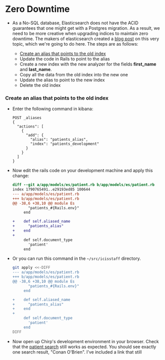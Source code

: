 # Zero Downtime

- As a No-SQL database, Elasticsearch does not have the ACID guarantees that one might get with a Postgres migration.  As a result, we need to be more creative when upgrading indices to maintain zero downtime.  The makers of elasticsearch created a [blog post](https://www.elastic.co/blog/changing-mapping-with-zero-downtime) on this very topic, which we're going to do here.  The steps are as follows:

  - [Create an alias that points to the old index](#create-an-alias-that-points-to-the-old-index)
  - Update the code in Rails to point to the alias
  - Create a new index with the new analyzer for the fields __first_name__ and __last_name__.
  - Copy all the data from the old index into the new one
  - Update the alias to point to the new index
  - Delete the old index

### Create an alias that points to the old index
  - Enter the following command in kibana:

    ```
    POST _aliases
    {
      "actions": [
        {
          "add": {
            "alias": "patients_alias",
            "index": "patients_development"
          }
        }
      ]
    }
    ```

  - Now edit the rails code on your development machine and apply this change:

    ```diff
    diff --git a/app/models/es/patient.rb b/app/models/es/patient.rb
    index 1790765491..e29193ed85 100644
    --- a/app/models/es/patient.rb
    +++ b/app/models/es/patient.rb
    @@ -38,6 +38,10 @@ module Es
           "patients_#{Rails.env}"
         end

    +    def self.aliased_name
    +      "patients_alias"
    +    end
    +
         def self.document_type
           'patient'
         end
    ```

  - Or you can run this command in the `~/src/icisstaff` directory.

    ```sh
    git apply <<-DIFF
    --- a/app/models/es/patient.rb
    +++ b/app/models/es/patient.rb
    @@ -38,6 +38,10 @@ module Es
           "patients_#{Rails.env}"
         end

    +    def self.aliased_name
    +      "patients_alias"
    +    end
    +
         def self.document_type
           'patient'
         end
    DIFF
    ```

  - Now open up Chirp's development environment in your browser.  Check that the [patient search](http://icisstaff.localhost/chirp/patients?searchTerm=O%27Brien) still works as expected.  You should see exactly one search result, "Conan O'Brien".  I've included a link that still 
